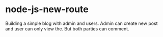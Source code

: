 # node-js-new-route
Building a simple blog with admin and users. Admin can create new post and user can only view the. But both parties can comment.

